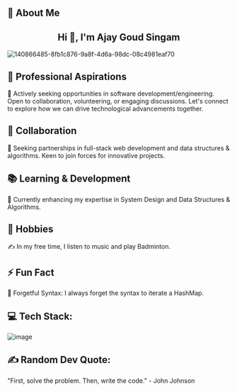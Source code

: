 💫 About Me
----------------------------
## <center> Hi 👋, I'm Ajay Goud Singam </center>

![140866485-8fb1c876-9a8f-4d6a-98dc-08c4981eaf70](https://github.com/user-attachments/assets/f8856b48-74b1-4f0c-9173-e4217c2620c9)



🚀 Professional Aspirations
----------------------------------------------------------------------------------------------------
🔭 Actively seeking opportunities in software development/engineering. Open to collaboration, volunteering, or engaging discussions. Let's connect to explore how we can drive technological advancements together.

🤝 Collaboration
--------------------------------------------------------------------------------------
👯 Seeking partnerships in full-stack web development and data structures & algorithms. Keen to join forces for innovative projects.

📚 Learning & Development
-----------------------------------------------------------
🌱 Currently enhancing my expertise in System Design and Data Structures & Algorithms.

🎵 Hobbies
----------------------------------------
✍️ In my free time, I listen to music and play Badminton.

⚡ Fun Fact
----------------------
🤔 Forgetful Syntax: I always forget the syntax to iterate a HashMap.

💻 Tech Stack:
------------------------------------------
![image](https://github.com/user-attachments/assets/4333daf1-ef22-4013-b59a-571fe7b21541)

























✍️ Random Dev Quote: 
-------------------------------------
"First, solve the problem. Then, write the code." - John Johnson


